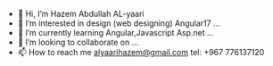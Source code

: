 - 👋 Hi, I’m  Hazem Abdullah AL-yaari
- 👀 I’m interested in design (web designing) Angular17 ...
- 🌱 I’m currently learning Angular,Javascript Asp.net ...
- 💞️ I’m looking to collaborate on ...
- 📫 How to reach me alyaarihazem@gmail.com  tel: +967 776137120

<!---
haz10em/haz10em is a ✨ special ✨ repository because its `README.md` (this file) appears on your GitHub profile.
You can click the Preview link to take a look at your changes.
--->
